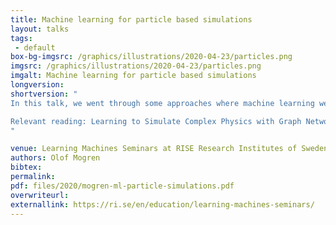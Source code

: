 ```yaml
---
title: Machine learning for particle based simulations
layout: talks
tags:
 - default
box-bg-imgsrc: /graphics/illustrations/2020-04-23/particles.png
imgsrc: /graphics/illustrations/2020-04-23/particles.png
imgalt: Machine learning for particle based simulations
longversion: 
shortversion: "
In this talk, we went through some approaches where machine learning were utilized for particle-based simulations of physical systems. Emphasis were put on (Sanchez-Gonzalez, et.al., 2020), a solution that builds on graph neural networks. The approach is trained using data simulated from engineered simulators but shows results that are applicable to a number of different settings (specifically, three different kinds of substances are simulated in different environments).

Relevant reading: Learning to Simulate Complex Physics with Graph Networks, Sanchez-Gonzalez, Godwin, Pfaff, Ying, Leskovec, Battaglia,  https://arxiv.org/abs/2002.09405
"

venue: Learning Machines Seminars at RISE Research Institutes of Sweden
authors: Olof Mogren
bibtex: 
permalink:
pdf: files/2020/mogren-ml-particle-simulations.pdf
overwriteurl: 
externallink: https://ri.se/en/education/learning-machines-seminars/
---
```

